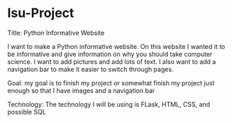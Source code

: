 # Isu-Project


Title: Python Informative Website

I want to make a Python informative website. On this website I wanted it to be informative and give information on why you should take computer science. I want to add pictures and add lots of text. I also want to add a navigation bar to make it easier to switch through pages.

Goal: my goal is to finish my project or somewhat finish my project just enough so that I have images and a navigation bar

Technology: The technology I will be using is FLask, HTML, CSS, and possible SQL
